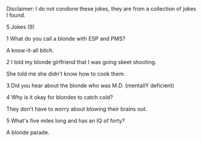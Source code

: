 Disclaimer: I do not condone these jokes, they are from a collection of jokes I found.

5 Jokes (9)

1 What do you call a blonde with ESP and PMS?

A know-it-all bitch.

2 I told my blonde girlfriend that I was going skeet shooting.

She told me she didn't know how to cook them.

3  Did you hear about the blonde who
was M.D.  (mentallY deficient)

4 Why is it okay for blondes to catch cold?

They don't have to worry about blowing their brains out.

5 What's five miles long and has an IQ of forty?

A blonde parade.

